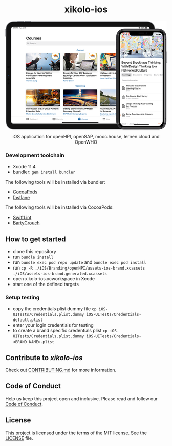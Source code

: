 <h1 align="center">
    xikolo-ios
</h1>

<img align="center" src="assets/banner.png?raw=true" alt="xikolo-ios banner" width="933" />


<p align="center">
    iOS application for openHPI, openSAP, mooc.house, lernen.cloud and OpenWHO
</p>

### Development toolchain
- Xcode 11.4
- bundler: `gem install bundler`

The following tools will be installed via bundler:
- [CocoaPods](https://cocoapods.org/)
- [fastlane](https://fastlane.tools/)

The following tools will be installed via CocoaPods:
- [SwiftLint](https://github.com/realm/SwiftLint)
- [BartyCrouch](https://github.com/Flinesoft/BartyCrouch)

## How to get started
- clone this repository
- run `bundle install`
- run `bundle exec pod repo update` and `bundle exec pod install`
- run `cp -R ./iOS/Branding/openHPI/assets-ios-brand.xcassets ./iOS/assets-ios-brand.generated.xcassets`
- open xikolo-ios.xcworkspace in Xcode
- start one of the defined targets

### Setup testing
- copy the credentials plist dummy file `cp iOS-UITests/Credentials.plist.dummy iOS-UITests/Credentials-default.plist`
- enter your login credentials for testing
- to create a brand specific credentials plist `cp iOS-UITests/Credentials.plist.dummy iOS-UITests/Credentials-<BRAND_NAME>.plist`

## Contribute to _xikolo-ios_
Check out [CONTRIBUTING.md](CONTRIBUTING.md) for more information.

## Code of Conduct
Help us keep this project open and inclusive. Please read and follow our [Code of Conduct](CODE_OF_CONDUCT.md).

## License
This project is licensed under the terms of the MIT license. See the [LICENSE](LICENSE) file.
